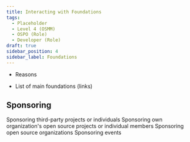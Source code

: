```yaml
---
title: Interacting with Foundations
tags: 
  - Placeholder
  - Level 4 (OSMM)
  - OSPO (Role)
  - Developer (Role)
draft: true
sidebar_position: 4
sidebar_label: Foundations
---
```


- Reasons

- List of main foundations (links)






## Sponsoring

Sponsoring third-party projects or individuals
Sponsoring own organization's open source projects or individual members
Sponsoring open source organizations
Sponsoring events